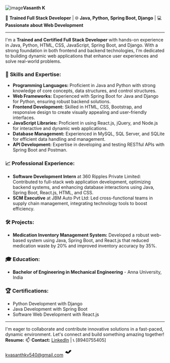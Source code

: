 ![image](https://github.com/user-attachments/assets/a66a9dbd-06db-406a-8a2d-fe02ae9e208e)**Vasanth K**

🔧 **Trained Full Stack Developer** | 🌐 **Java, Python, Spring Boot, Django** | 💻 **Passionate about Web Development**

---

I'm a **Trained and Certified Full Stack Developer** with hands-on experience in Java, Python, HTML, CSS, JavaScript, Spring Boot, and Django. With a strong foundation in both frontend and backend technologies, I'm dedicated to building dynamic web applications that enhance user experiences and solve real-world problems.

### 🚀 **Skills and Expertise:**
- **Programming Languages:** Proficient in Java and Python with strong knowledge of core concepts, data structures, and control structures.
- **Web Frameworks:** Experienced with Spring Boot for Java and Django for Python, ensuring robust backend solutions.
- **Frontend Development:** Skilled in HTML, CSS, Bootstrap, and responsive design to create visually appealing and user-friendly interfaces.
- **JavaScript Libraries:** Proficient in using React.js, jQuery, and Node.js for interactive and dynamic web applications.
- **Database Management:** Experienced in MySQL, SQL Server, and SQLite for efficient data handling and management.
- **API Development:** Expertise in developing and testing RESTful APIs with Spring Boot and Postman.

### 📈 **Professional Experience:**
- **Software Development Intern** at 360 Ripples Private Limited: Contributed to full-stack web application development, optimizing backend systems, and enhancing database interactions using Java, Spring Boot, React.js, HTML, and CSS.
- **SCM Executive** at JBM Auto Pvt Ltd: Led cross-functional teams in supply chain management, integrating technology tools to boost efficiency.

### 🛠️ **Projects:**
- **Medication Inventory Management System:** Developed a robust web-based system using Java, Spring Boot, and React.js that reduced medication waste by 20% and improved inventory accuracy by 35%.

### 🎓 **Education:**
- **Bachelor of Engineering in Mechanical Engineering** - Anna University, India

### 🏆 **Certifications:**
- Python Development with Django
- Java Development with Spring Boot
- Software Web Development with React.js

---

I'm eager to collaborate and contribute innovative solutions in a fast-paced, dynamic environment. Let's connect and build something amazing together!
**Resume:** 
📫 **Contact:** [LinkedIn](https://www.linkedin.com/in/your-profile) |  📞 [8940755405]

kvasanthkv540@gmail.com 
<a href="mailto:your.email@example.com">
  <svg xmlns="http://www.w3.org/2000/svg" viewBox="0 0 24 24" width="24" height="24">
    <path d="M12 13.29l6.29-6.29c.39-.39.39-1.02 0-1.41l-1.29-1.29c-.39-.39-1.02-.39-1.41 0L12 10.59 7.41 6.71c-.39-.39-1.02-.39-1.41 0L4.71 8.71c-.39.39-.39 1.02 0 1.41L12 13.29z"/>
    <path d="M12 14.71L5.71 8.41c-.39-.39-1.02-.39-1.41 0L2.71 9.71c-.39.39-.39 1.02 0 1.41L12 15.29l9.29-9.29c.39-.39.39-1.02 0-1.41l-1.29-1.29c-.39-.39-1.02-.39-1.41 0L12 14.71z"/>
  </svg>
</a>
